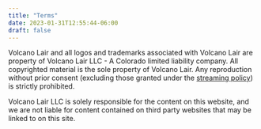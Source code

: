 ```yaml
---
title: "Terms"
date: 2023-01-31T12:55:44-06:00
draft: false
---
```


Volcano Lair and all logos and trademarks associated with Volcano Lair are property of Volcano Lair LLC - A Colorado limited liability company. All copyrighted material is the sole property of Volcano Lair. Any reproduction without prior consent (excluding those granted under the [streaming policy](/policy/streaming_policy)) is strictly prohibited.

Volcano Lair LLC is solely responsible for the content on this website, and we are not liable for content contained on third party websites that may be linked to on this site.